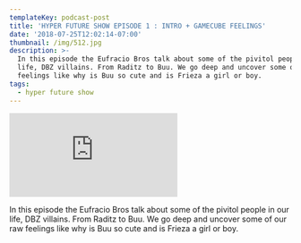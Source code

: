 ```yaml
---
templateKey: podcast-post
title: 'HYPER FUTURE SHOW EPISODE 1 : INTRO + GAMECUBE FEELINGS'
date: '2018-07-25T12:02:14-07:00'
thumbnail: /img/512.jpg
description: >-
  In this episode the Eufracio Bros talk about some of the pivitol people in our
  life, DBZ villains. From Raditz to Buu. We go deep and uncover some of our raw
  feelings like why is Buu so cute and is Frieza a girl or boy.
tags:
  - hyper future show
---
```

<iframe allow="autoplay; encrypted-media" allowfullscreen="" frameborder="0" src="https://www.youtube.com/embed/geAFO-V6OyU"></iframe>

<p>In this episode the Eufracio Bros talk about some of the pivitol people in our life, DBZ villains. From Raditz to Buu. We go deep and uncover some of our raw feelings like why is Buu so cute and is Frieza a girl or boy.</p>
